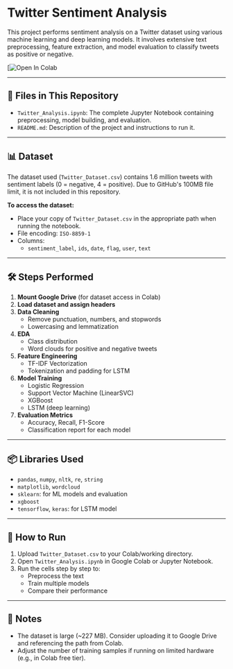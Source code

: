 # Twitter Sentiment Analysis

This project performs sentiment analysis on a Twitter dataset using various machine learning and deep learning models. It involves extensive text preprocessing, feature extraction, and model evaluation to classify tweets as positive or negative.

[![Open In Colab](https://colab.research.google.com/github/Renu1302-tech/Twitter_Sentimental_Analysis/blob/master/Twitter_Analysis.ipynb)

---

## 📁 Files in This Repository

- `Twitter_Analysis.ipynb`: The complete Jupyter Notebook containing preprocessing, model building, and evaluation.
- `README.md`: Description of the project and instructions to run it.

---

## 📊 Dataset

The dataset used (`Twitter_Dataset.csv`) contains 1.6 million tweets with sentiment labels (0 = negative, 4 = positive). Due to GitHub's 100MB file limit, it is not included in this repository.

**To access the dataset:**
- Place your copy of `Twitter_Dataset.csv` in the appropriate path when running the notebook.
- File encoding: `ISO-8859-1`
- Columns:  
  - `sentiment_label`, `ids`, `date`, `flag`, `user`, `text`

---

## 🛠️ Steps Performed

1. **Mount Google Drive** (for dataset access in Colab)
2. **Load dataset and assign headers**
3. **Data Cleaning**
   - Remove punctuation, numbers, and stopwords
   - Lowercasing and lemmatization
4. **EDA**
   - Class distribution
   - Word clouds for positive and negative tweets
5. **Feature Engineering**
   - TF-IDF Vectorization
   - Tokenization and padding for LSTM
6. **Model Training**
   - Logistic Regression
   - Support Vector Machine (LinearSVC)
   - XGBoost
   - LSTM (deep learning)
7. **Evaluation Metrics**
   - Accuracy, Recall, F1-Score
   - Classification report for each model

---

## 📦 Libraries Used

- `pandas`, `numpy`, `nltk`, `re`, `string`
- `matplotlib`, `wordcloud`
- `sklearn`: for ML models and evaluation
- `xgboost`
- `tensorflow`, `keras`: for LSTM model

---

## 🚀 How to Run

1. Upload `Twitter_Dataset.csv` to your Colab/working directory.
2. Open `Twitter_Analysis.ipynb` in Google Colab or Jupyter Notebook.
3. Run the cells step by step to:
   - Preprocess the text
   - Train multiple models
   - Compare their performance

---

## 📌 Notes

- The dataset is large (~227 MB). Consider uploading it to Google Drive and referencing the path from Colab.
- Adjust the number of training samples if running on limited hardware (e.g., in Colab free tier).

